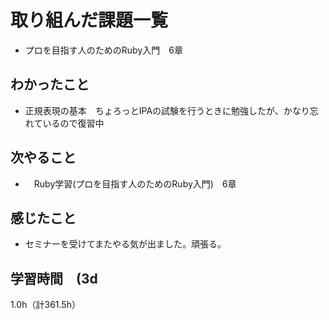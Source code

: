 # 取り組んだ課題一覧
- プロを目指す人のためのRuby入門　6章

## わかったこと
- 正規表現の基本　ちょろっとIPAの試験を行うときに勉強したが、かなり忘れているので復習中
  
## 次やること
- 　Ruby学習(プロを目指す人のためのRuby入門)　6章

## 感じたこと
- セミナーを受けてまたやる気が出ました。頑張る。
  
## 学習時間　(3d
1.0h（計361.5h）
